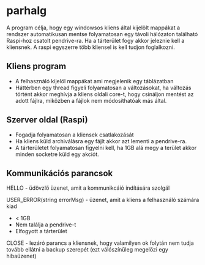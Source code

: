 parhalg
=======
A program célja, hogy egy windowsos kliens által kijelölt mappákat a rendszer automatikusan mentse folyamatosan egy távoli hálózaton található Raspi-hoz csatolt pendrive-ra. 
Ha a tárterület fogy akkor jeleznie kell a kliensnek.
A raspi egyszerre több kliensel is kell tudjon foglalkozni.

Kliens program
--------
- A felhasználó kijelöl mappákat ami megjelenik egy táblázatban 
- Háttérben egy thread figyeli folyamatosan a változásokat, ha változás történt akkor meghívja a kliens oldali core-t, hogy csináljon mentést az adott fájlra, miközben a fájlok nem módosíthatóak más által.

Szerver oldal (Raspi)
--------
- Fogadja folyamatosan a kliensek csatlakozását
- Ha kliens küld archiválásra egy fájlt akkor azt lementi a pendrive-ra.
- A tárterületet folyamatosan figyelni kell, ha 1GB alá megy a terület akkor minden socketre küld egy akciót.

Kommunikációs parancsok
--------
HELLO - üdövzlő üzenet, amit a kommunikcáió indítására szolgál

USER_ERROR(string errorMsg) - üzenet, amit a kliens a felhasználó számára kiad
- < 1GB
- Nem találja a pendrive-t
- Elfogyott a tárterület

CLOSE - lezáró parancs a kliensnek, hogy valamilyen ok folytán nem tudja tovább ellátni a backup szerepét (ezt válószínűleg megelőzi egy hibaüzenet)


